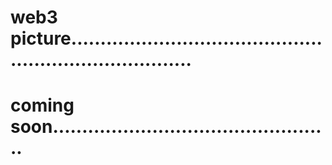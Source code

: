 # web3 picture..........................................................................
# coming soon................................................
